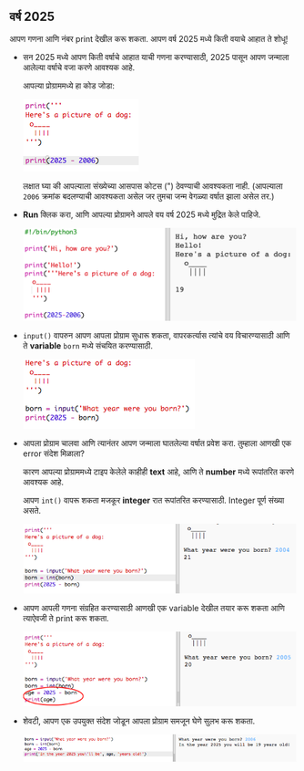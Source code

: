 ## वर्ष 2025

आपण गणना आणि नंबर print देखील करू शकता. आपण वर्ष 2025 मध्ये किती वयाचे आहात ते शोधू!

+ सन 2025 मध्ये आपण किती वर्षाचे आहात याची गणना करण्यासाठी, 2025 पासून आपण जन्माला आलेल्या वर्षाचे वजा करणे आवश्यक आहे.
    
    आपल्या प्रोग्राममध्ये हा कोड जोडा:
    
    ![screenshot](images/me-calc.png)
    
    लक्षात घ्या की आपल्याला संख्येच्या आसपास कोटस (") ठेवण्याची आवश्यकता नाही. (आपल्याला `2006` क्रमांक बदलण्याची आवश्यकता असेल जर तुमचा जन्म वेगळ्या वर्षात झाला असेल तर.)

+ **Run** क्लिक करा, आणि आपल्या प्रोग्रामने आपले वय वर्ष 2025 मध्ये मुद्रित केले पाहिजे.
    
    ![screenshot](images/me-calc-run.png)

+ `input()` वापरुन आपण आपला प्रोग्राम सुधारू शकता, वापरकर्त्यास त्यांचे वय विचारण्यासाठी आणि ते **variable** `born` मध्ये संचयित करण्यासाठी.
    
    ![screenshot](images/me-input.png)

+ आपला प्रोग्राम चालवा आणि त्यानंतर आपण जन्माला घातलेल्या वर्षात प्रवेश करा. तुम्हाला आणखी एक error संदेश मिळाला?
    
    कारण आपल्या प्रोग्राममध्ये टाइप केलेले काहीही **text** आहे, आणि ते **number** मध्ये रूपांतरित करणे आवश्यक आहे.
    
    आपण `int()` वापरू शकता मजकूर **integer** रात रूपांतरित करण्यासाठी. Integer पूर्ण संख्या असते.
    
    ![screenshot](images/me-input-test.png)

+ आपण आपली गणना संग्रहित करण्यासाठी आणखी एक variable देखील तयार करू शकता आणि त्याऐवजी ते print करू शकता.
    
    ![screenshot](images/me-result-variable.png)

+ शेवटी, आपण एक उपयुक्त संदेश जोडून आपला प्रोग्राम समजून घेणे सुलभ करू शकता.
    
    ![screenshot](images/me-message.png)